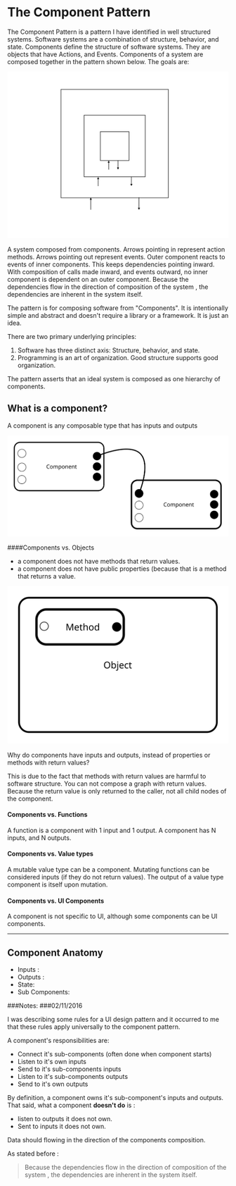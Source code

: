 # The Component Pattern

The Component Pattern is a pattern I have identified in well structured systems. Software systems are a combination of structure, behavior, and state. Components define the structure of software systems. They are objects that have Actions, and Events. Components of a system are composed together in the pattern shown below. 
The goals are: 

![](../resources/images/ComponentPattern.jpg)



 A system composed from components. Arrows pointing in represent action methods. Arrows pointing out represent events. Outer component reacts to events of inner components. This keeps dependencies pointing inward. With composition of calls made inward, and events outward, no inner component is dependent on an outer component. Because the dependencies flow in the direction of composition of the system , the dependencies are inherent in the system itself.


The pattern is for composing software from "Components". It is intentionally simple and abstract and doesn't require a library or a framework. It is just an idea.

There are two primary underlying principles: 
1. Software has three distinct axis: Structure, behavior, and state.
2. Programming is an art of organization. Good structure supports good organization.

The pattern asserts that an ideal system is composed as one hierarchy of components. 


## What is a component?
A component is any composable type that has inputs and outputs  

![](../resources/images/Component_Connected.svg)

####Components vs. Objects

* a component does not have methods that return values.
* a component does not have public properties (because that is a method that returns a value.

![](../resources/images/ObjectWithMethod.svg)

Why do components have inputs and outputs, instead of properties or methods with return values?

This is due to the fact that methods with return values are harmful to software structure. You can not compose a graph with return values. Because the return value is only returned to the caller, not all child nodes of the component.

#### Components vs. Functions
A function is a component with 1 input and 1 output. A component has N inputs, and N outputs.



#### Components vs. Value types
A mutable value type can be a component. Mutating functions can be considered inputs (if they do not return values). The output of a value type component is itself upon mutation. 

#### Components vs. UI Components
A component is not specific to UI,  although some components can be UI components.


---

## Component Anatomy 



- Inputs : 
- Outputs : 
- State:
- Sub Components:



###Notes:
###02/11/2016 

I was describing some rules for a UI design pattern and it occurred to me that these rules apply universally to the component pattern.

A component's responsibilities are: 

- Connect it's sub-components (often done when component starts)
- Listen to it's own inputs
- Send to it's sub-components inputs
- Listen to it's sub-components outputs
- Send to it's own outputs


By definition, a component owns it's sub-component's inputs and outputs. That said, what a component **doesn't do** is :
- listen to outputs it does not own.
- Sent to inputs it does not own.


Data should flowing in the direction of the components composition.

As stated before : 
> Because the dependencies flow in the direction of composition of the system , the dependencies are inherent in the system itself.
